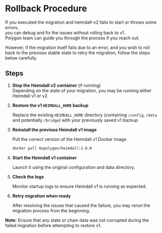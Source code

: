 # Rollback Procedure

If you executed the migration and heimdall-v2 fails to start or throws some errors,  
you can debug and fix the issues without rolling back to v1.  
Polygon team can guide you through the process if you reach out.  

However, if the migration itself fails due to an error,
and you wish to roll back to the previous stable state to retry the migration, follow the steps below carefully.

## Steps

1. **Stop the Heimdall v2 container** (if running)  
   Depending on the state of your migration, you may be running either Heimdall v1 or v2.

2. **Restore the v1 `HEIMDALL_HOME` backup**

   Replace the existing `HEIMDALL_HOME` directory (containing `/config`, `/data` and potentially `/bridge`)
   with your previously saved v1 backup

3. **Reinstall the previous Heimdall v1 image**

   Pull the correct version of the Heimdall v1 Docker image.

   ```bash
   docker pull 0xpolygon/heimdall:1.6.0
   ```

4. **Start the Heimdall v1 container**

   Launch it using the original configuration and data directory.

5. **Check the logs**

   Monitor startup logs to ensure Heimdall v1 is running as expected.

6. **Retry migration when ready**

   After resolving the issues that caused the failure, you may rerun the migration process from the beginning.

**Note:** Ensure that any state or chain data was not corrupted during the failed migration before attempting to restore v1.
